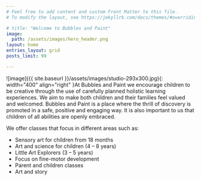 ```yaml
---
# Feel free to add content and custom Front Matter to this file.
# To modify the layout, see https://jekyllrb.com/docs/themes/#overriding-theme-defaults

# title: "Welcome to Bubbles and Paint"
image: 
  path: /assets/images/hero_header.png
layout: home
entries_layout: grid
posts_limit: 99

---
```


![image]({{ site.baseurl }}/assets/images/studio-293x300.jpg){: width="400" align="right" }At Bubbles and Paint we encourage children to be creative through the
use of carefully planned holistic learning experiences. We aim to make
both children and their families feel valued and welcomed. Bubbles and
Paint is a place where the thrill of discovery is promoted in a safe,
positive and engaging way. It is also important to us that children of
all abilities are openly embraced.

We offer classes that focus in different areas such as:

- Sensory art for children from 18 months
- Art and science for children (4 – 8 years)
- Little Art Explorers (3 – 5 years)
- Focus on fine-motor development
- Parent and children classes
- Art and story

<br/><br/>